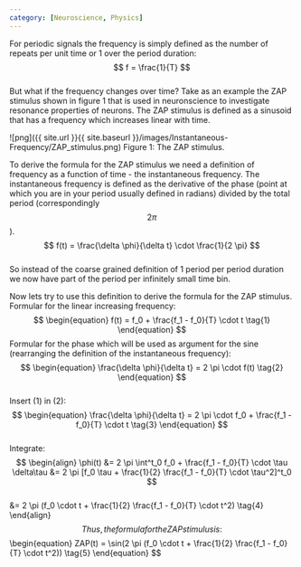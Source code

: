 ```yaml
---
category: [Neuroscience, Physics]
---
```


For periodic signals the frequency is simply defined as the number of repeats per unit time or 1 over the period duration:  
$$ f = \frac{1}{T} $$  
But what if the frequency changes over time? Take as an example the ZAP stimulus shown in figure 1 that is used in neuronscience to investigate resonance properties of neurons. The ZAP stimulus is defined as a sinusoid that has a frequency which increases linear with time.  

![png]({{ site.url }}{{ site.baseurl }}/images/Instantaneous-Frequency/ZAP_stimulus.png)
Figure 1: The ZAP stimulus.  

To derive the formula for the ZAP stimulus we need a definition of frequency as a function of time - the instantaneous frequency. The instantaneous frequency is defined as the derivative of the phase (point at which you are in your period usually defined in radians) divided by the total period (correspondingly $$ 2 \pi $$).  
$$ f(t) = \frac{\delta \phi}{\delta t} \cdot \frac{1}{2 \pi} $$  
So instead of the coarse grained definition of 1 period per period duration we now have part of the period per infinitely small time bin.

Now lets try to use this definition to derive the formula for the ZAP stimulus.  
Formular for the linear increasing frequency:  
$$ \begin{equation}
f(t) = f_0 + \frac{f_1 - f_0}{T} \cdot t \tag{1}
\end{equation} $$
Formular for the phase which will be used as argument for the sine (rearranging the definition of the instantaneous frequency): 
$$ \begin{equation}
\frac{\delta \phi}{\delta t} = 2 \pi \cdot f(t) \tag{2}
\end{equation} $$  
Insert (1) in (2):  
$$ \begin{equation}
\frac{\delta \phi}{\delta t} = 2 \pi \cdot f_0 + \frac{f_1 - f_0}{T} \cdot t \tag{3}
\end{equation} $$  
Integrate:  
$$ \begin{align}
\phi(t) &= 2 \pi \int^t_0 f_0 + \frac{f_1 - f_0}{T} \cdot \tau \delta\tau
&= 2 \pi [f_0 \tau + \frac{1}{2} \frac{f_1 - f_0}{T} \cdot \tau^2]^t_0 $$  
&= 2 \pi (f_0 \cdot t + \frac{1}{2} \frac{f_1 - f_0}{T} \cdot t^2) \tag{4}
\end{align} $$  
Thus, the formula for the ZAP stimulus is:  
$$ \begin{equation}
ZAP(t) = \sin(2 \pi (f_0 \cdot t + \frac{1}{2} \frac{f_1 - f_0}{T} \cdot t^2)) \tag{5}
\end{equation} $$  
